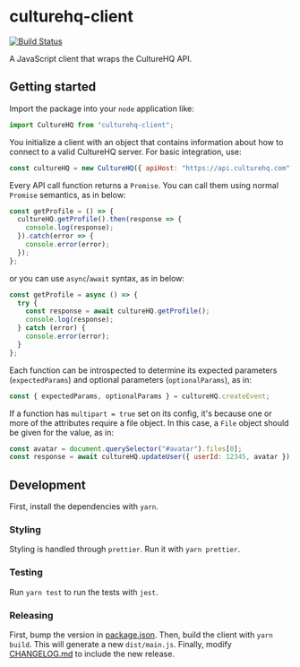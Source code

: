 # culturehq-client

[![Build Status](https://travis-ci.com/CultureHQ/client.svg?token=kQUiABmGkzyHdJdMnCnv&branch=master)](https://travis-ci.com/CultureHQ/client)

A JavaScript client that wraps the CultureHQ API.

## Getting started

Import the package into your `node` application like:

```js
import CultureHQ from "culturehq-client";
```

You initialize a client with an object that contains information about how to connect to a valid CultureHQ server. For basic integration, use:

```js
const cultureHQ = new CultureHQ({ apiHost: "https://api.culturehq.com" });
```

Every API call function returns a `Promise`. You can call them using normal `Promise` semantics, as in below:

```js
const getProfile = () => {
  cultureHQ.getProfile().then(response => {
    console.log(response);
  }).catch(error => {
    console.error(error);
  });
};
```

or you can use `async`/`await` syntax, as in below:

```js
const getProfile = async () => {
  try {
    const response = await cultureHQ.getProfile();
    console.log(response);
  } catch (error) {
    console.error(error);
  }
};
```

Each function can be introspected to determine its expected parameters (`expectedParams`) and optional parameters (`optionalParams`), as in:

```js
const { expectedParams, optionalParams } = cultureHQ.createEvent;
```

If a function has `multipart = true` set on its config, it's because one or more of the attributes require a file object. In this case, a `File` object should be given for the value, as in:

```js
const avatar = document.querySelector("#avatar").files[0];
const response = await cultureHQ.updateUser({ userId: 12345, avatar });
```

## Development

First, install the dependencies with `yarn`.

### Styling

Styling is handled through `prettier`. Run it with `yarn prettier`.

### Testing

Run `yarn test` to run the tests with `jest`.

### Releasing

First, bump the version in [package.json](package.json). Then, build the client with `yarn build`. This will generate a new `dist/main.js`. Finally, modify [CHANGELOG.md](CHANGELOG.md) to include the new release.

